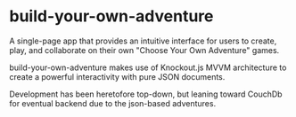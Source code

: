 build-your-own-adventure
=============
A single-page app that provides an intuitive interface for users to create, play, and collaborate on their own "Choose Your Own Adventure" games.

build-your-own-adventure makes use of Knockout.js MVVM architecture to create a powerful interactivity with pure JSON documents.

Development has been heretofore top-down, but leaning toward CouchDb for eventual backend due to the json-based adventures. 
